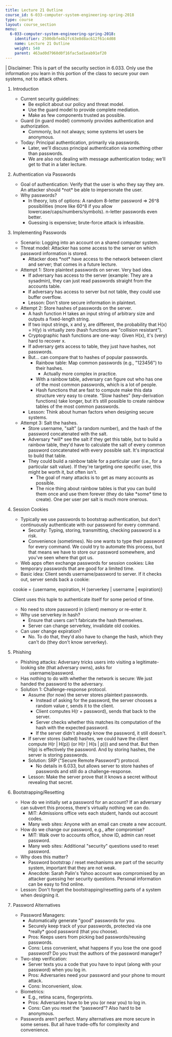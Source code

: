 ```yaml
---
title: Lecture 21 Outline
course_id: 6-033-computer-system-engineering-spring-2018
type: course
layout: course_section
menu:
  6-033-computer-system-engineering-spring-2018:
    identifier: 2500dbfe4b2fc63e8d8ac612f61c4d08
    name: Lecture 21 Outline
    weight: 540
    parent: 463ad0d7960d0f16fac5ad1eab91ef20
---
```

| Disclaimer: This is part of the security section in 6.033. Only use the information you learn in this portion of the class to secure your own systems, not to attack others. 

1.  Introduction
    *   Current security guidelines:
        *   Be explicit about our policy and threat model.
        *   Use the guard model to provide complete mediation.
        *   Make as few components trusted as possible.
    *   Guard (in guard model) commonly provides authentication and authorization.
        *   Commonly, but not always; some systems let users be anonymous.
    *   Today: Principal authentication, primarily via passwords.
        *   Later, we'll discuss principal authentication via something other than passwords.
        *   We are also not dealing with message authentication today; we'll get to that in a later lecture.
2.  Authentication via Passwords
    *   Goal of authentication: Verify that the user is who they say they are. An attacker should \*not\* be able to impersonate the user.
    *   Why passwords?
        *   In theory, lots of options: A random 8-letter password => 26^8 possibilities (more like 60^8 if you allow lowercase/caps/numbers/symbols). n-letter passwords even better.
        *   Guessing is expensive; brute-force attack is infeasible.
3.  Implementing Passwords
    *   Scenario: Logging into an account on a shared computer system.
    *   Threat model: Attacker has some access to the server on which password information is stored.
        *   Attacker does \*not\* have access to the network between client and server; that comes in a future lecture.
    *   Attempt 1: Store plaintext passwords on server. Very bad idea.
        *   If adversary has access to the server (example: They are a sysadmin), they can just read passwords straight from the accounts table.
        *   If adversary has access to server but not table, they could use buffer overflow.
        *   Lesson: Don't store secure information in plaintext.
    *   Attempt 2: Store hashes of passwords on the server.
        *   A hash function H takes an input string of arbitrary size and outputs a fixed-length string.
        *   If two input strings, x and y, are different, the probability that H(x) = H(y) is virtually zero (hash functions are "collision resistant").
        *   Cryptographic hash functions are one-way: Given H(x), it's (very) hard to recover x.
        *   If adversary gets access to table, they just have hashes, not passwords.
        *   But... can compare that to hashes of popular passwords.
            *   Rainbow table: Map common passwords (e.g., "123456") to their hashes.
                *   Actually more complex in practice.
            *   With a rainbow table, adversary can figure out who has one of the most common passwords, which is a lot of people.
            *   Hash functions that are fast to compute make this data structure very easy to create. “Slow hashes” (key-derivation functions) take longer, but it’s still possible to create rainbow tables of the most common passwords.
        *   Lesson: Think about human factors when designing secure systems.
    *   Attempt 3: Salt the hashes.
        *   Store username, "salt" (a random number), and the hash of the password concatenated with the salt.
        *   Adversary \*will\* see the salt if they get this table, but to build a rainbow table, they'd have to calculate the salt of every common password concatenated with every possible salt. It's impractical to build that table.
        *   They could build a rainbow table for a particular user (i.e., for a particular salt value). If they're targeting one specific user, this might be worth it, but often isn't.
            *   The goal of many attacks is to get as many accounts as possible.
            *   The nice thing about rainbow tables is that you can build them once and use them forever (they do take \*some\* time to create). One per user per salt is much more onerous.
4.  Session Cookies
    *   Typically we use passwords to bootstrap authentication, but don't continuously authenticate with our password for every command.
        *   Security: Typing, storing, transmitting, checking password is a risk.
        *   Convenience (sometimes). No one wants to type their password for every command. We could try to automate this process, but that means we have to store our password somewhere, and you've seen where that got us.
    *   Web apps often exchange passwords for session cookies: Like temporary passwords that are good for a limited time.
    *   Basic idea: Client sends username/password to server. If it checks out, server sends back a cookie:
    
    cookie = {username, expiration, H (serverkey | username | expiration)}
    
    Client uses this tuple to authenticate itself for some period of time.
    
    *   No need to store password in (client) memory or re-enter it.
    *   Why use serverkey in hash?
        *   Ensure that users can't fabricate the hash themselves.
        *   Server can change serverkey, invalidate old cookies.
    *   Can user change expiration?
        *   No. To do that, they'd also have to change the hash, which they can't do (they don't know serverkey).
5.  Phishing
    *   Phishing attacks: Adversary tricks users into visiting a legitimate-looking site (that adversary owns), asks for  
               username/password.
    *   Has nothing to do with whether the network is secure: We just handed the password to the adversary.
    *   Solution 1: Challenge-response protocol.
        *   Assume (for now) the server stores plaintext passwords.
            *   Instead of asking for the password, the server chooses a random value r, sends it to the client.
            *   Client computes H(r + password), sends that back to the server.
            *   Server checks whether this matches its computation of the hash with the expected password.
            *   If the server didn't already know the password, it still doesn't.
        *   If server stores (salted) hashes, we could have the client compute H(r | H(p)) (or H(r | H(s | p))) and send that. But then H(p) is effectively the password. And by storing hashes, the server is storing passwords.
        *   Solution: SRP ("Secure Remote Password") protocol.
            *   No details in 6.033, but allows server to store hashes of passwords and still do a challenge-response.
        *   Lesson: Make the server prove that it knows a secret without revealing that secret.
6.  Bootstrapping/Resetting
    *   How do we initially set a password for an account? If an adversary can subvert this process, there's virtually nothing we can do.
        *   MIT: Admissions office vets each student, hands out account codes.
        *   Many web sites: Anyone with an email can create a new account.
    *   How do we change our password, e.g., after compromise?
        *   MIT: Walk over to accounts office, show ID, admin can reset password.
        *   Many web sites: Additional "security" questions used to reset password.
    *   Why does this matter?
        *   Password bootstrap / reset mechanisms are part of the security system, important that they are not weak.
        *   Anecdote: Sarah Palin's Yahoo account was compromised by an attacker guessing her security questions. Personal information can be easy to find online.
    *   Lesson: Don't forget the bootstrapping/resetting parts of a system when designing it.
7.  Password Alternatives
    *   Password Managers:
        *   Automatically generate "good" passwords for you.
        *   Securely keep track of your passwords, protected via one \*really\* good password (that you choose).
        *   Pros: Keeps users from picking bad passwords/reusing passwords.
        *   Cons: Less convenient, what happens if you lose the one good password? Do you trust the authors of the password manager?
    *   Two-step verification:
        *   Server texts you a code that you have to input (along with your password) when you log in.
        *   Pros: Adversaries need your password and your phone to mount attack.
        *   Cons: Inconvenient, slow.
    *   Biometrics:
        *   E.g., retina scans, fingerprints.
        *   Pros: Adversaries have to be you (or near you) to log in.
        *   Cons: Can you reset the “password”? Also hard to be anonymous.
    *   Passwords aren’t perfect. Many alternatives are more secure in some senses. But all have trade-offs for complexity and convenience.